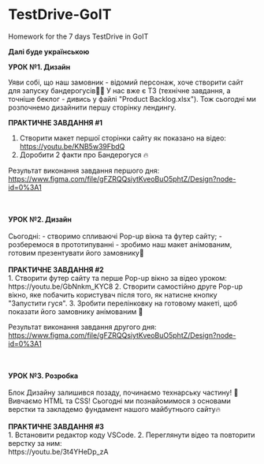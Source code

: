# TestDrive-GoIT
Homework for the 7 days TestDrive in GoIT

<b>Далі буде українською</b>

<b>УРОК №1. Дизайн</b> 

Уяви собі, що наш замовник - відомий персонаж, хоче створити сайт для запуску бандерогусів🦆💪 
У нас вже є ТЗ (технічне завдання, а точніше беклог - дивись у файлі "Product Backlog.xlsx"). 
Тож сьогодні ми розпочнемо дизайнити першу сторінку лендингу.

<b>ПРАКТИЧНЕ ЗАВДАННЯ #1</b>

1. Створити макет першої сторінки сайту як показано на відео: <br> https://youtu.be/KNB5w39FbdQ 
2. Доробити 2 факти про Бандерогуся 🔥

Результат виконання завдання першого дня:<br>
https://www.figma.com/file/gFZRQQsiytKveoBuO5phtZ/Design?node-id=0%3A1


<br>
<br>
<b>УРОК №2. Дизайн</b>
<br>
<br>
Сьогодні:
- створимо спливаючі Pop-up вікна та футер сайту;
- розберемося в прототипуванні - зробимо наш макет анімованим, готовим презентувати його замовнику💪
<br>
<br>
<b>ПРАКТИЧНЕ ЗАВДАННЯ #2</b>

<br>
1. Створити футер сайту та перше Pop-up вікно за відео уроком: <br> https://youtu.be/GbNnkm_KYC8 
2. Створити самостійно друге Pop-up вікно, яке побачить користувач після того, як натисне кнопку "Запустити гуся".
3. Зробити перелінковку на готовому макеті, щоб показати його замовнику анімованим 💪

Результат виконання завдання другого дня:<br>
https://www.figma.com/file/gFZRQQsiytKveoBuO5phtZ/Design?node-id=0%3A1


<br>
<br>
<b>УРОК №3. Розробка</b>
<br>
<br>
Блок Дизайну залишився позаду, починаємо технарську частину! 💪 Вивчаємо HTML та CSS!
Сьогодні ми познайомимося з основами верстки та закладемо фундамент нашого майбутнього сайту🔥
<br>
<br>
<b>ПРАКТИЧНЕ ЗАВДАННЯ #3</b>

<br>
1. Встановити редактор коду VSCode. 
2. Переглянути відео та повторити верстку за ним:<br> https://youtu.be/3t4YHeDp_zA
